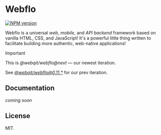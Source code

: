 # Webflo

<!-- BADGES/ -->

<span class="badge-npmversion"><a href="https://npmjs.org/package/@webqit/webflo" title="View this project on NPM"><img src="https://img.shields.io/npm/v/@webqit/webflo.svg" alt="NPM version" /></a></span>

<!-- /BADGES -->

Webflo is a universal *web*, *mobile*, and *API backend* framework based on vanilla HTML, CSS, and JavaScript! It's a powerful little thing written to facilitate building more authentic, web-native applications!

> [!IMPORTANT]  
> This is _@webqit/webflo@next_ — our newest iteration.
>  
> See [_@webqit/webflo@0.11.*_](https://github.com/webqit/webflo/tree/prev) for our prev iteration.

## Documentation

_coming soon_

## License

MIT.
